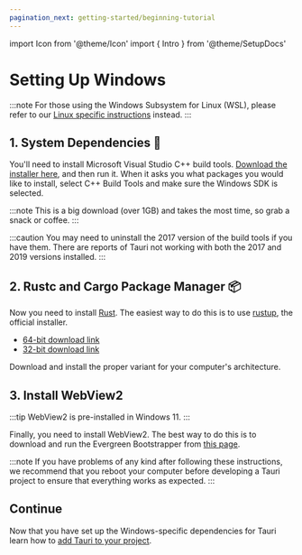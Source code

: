 ```yaml
---
pagination_next: getting-started/beginning-tutorial
---
```


import Icon from '@theme/Icon'
import { Intro } from '@theme/SetupDocs'

# Setting Up Windows

:::note
For those using the Windows Subsystem for Linux (WSL), please refer to our [Linux specific instructions] instead.
:::

<Intro />

## 1. System Dependencies 🧰

You'll need to install Microsoft Visual Studio C++ build tools. [Download the installer here][Microsoft Visual Studio C++ build tools], and then run it. When it asks you what packages you would like to install, select C++ Build Tools and make sure the Windows SDK is selected.

:::note
This is a big download (over 1GB) and takes the most time, so grab a snack or coffee.
:::

:::caution
You may need to uninstall the 2017 version of the build tools if you have them. There are reports of Tauri not working with both the 2017 and 2019 versions installed.
:::

## 2. Rustc and Cargo Package Manager 📦

Now you need to install [Rust]. The easiest way to do this is to use [rustup], the official installer.

- [64-bit download link][rustup x86_64]
- [32-bit download link][rustup i686]

Download and install the proper variant for your computer's architecture.


## 3. Install WebView2&nbsp;<Icon title="control-skip-forward" color="warning"/>

:::tip
WebView2 is pre-installed in Windows 11.
:::

Finally, you need to install WebView2. The best way to do this is to download and run the Evergreen Bootstrapper from [this page](https://developer.microsoft.com/en-us/microsoft-edge/webview2/#download-section).

:::note
If you have problems of any kind after following these instructions, we recommend that you reboot your computer before developing a Tauri project to ensure that everything works as expected.
:::

## Continue

Now that you have set up the Windows-specific dependencies for Tauri learn how to [add Tauri to your project][Beginning Tutorial].

[nvm-windows]: https://github.com/coreybutler/nvm-windows#installation--upgrades
[Beginning Tutorial]: ./beginning-tutorial.md
[Yarn@v1]: https://classic.yarnpkg.com/en/docs/getting-started
[pnpm]: https://pnpm.js.org/en/installation
[rustup x86_64]: https://win.rustup.rs/x86_64
[rustup i686]: https://win.rustup.rs/i686
[Rust]: https://www.rust-lang.org/
[rustup]: https://rustup.rs/
[Microsoft Visual Studio C++ build tools]: https://visualstudio.microsoft.com/visual-cpp-build-tools/
[Linux specific instructions]: /docs/getting-started/setting-up-linux
